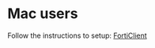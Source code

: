 # Mac users

Follow the instructions to setup: [FortiClient](https://github.com/divergence-wiki/corp/blob/main/mac/FortiClient-setup.md)
